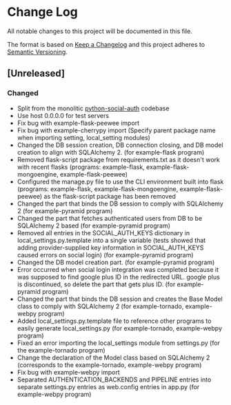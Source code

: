 # Change Log

All notable changes to this project will be documented in this file.

The format is based on [Keep a Changelog](http://keepachangelog.com/)
and this project adheres to [Semantic Versioning](http://semver.org/).

## [Unreleased]

### Changed
- Split from the monolitic [python-social-auth](https://github.com/omab/python-social-auth)
  codebase
- Use host 0.0.0.0 for test servers
- Fix bug with example-flask-peewee import
- Fix bug with example-cherrypy import (Specify parent package name when importing setting, local_setting modules)
- Changed the DB session creation, DB connection closing, and DB model creation to align with SQLAlchemy 2. (for example-flask program)
- Removed flask-script package from requirements.txt as it doesn't work with recent flasks (programs: example-flask, example-flask-mongoengine, example-flask-peewee)
- Configured the manage.py file to use the CLI environment built into flask (programs: example-flask, example-flask-mongoengine, example-flask-peewee) as the flask-script package has been removed
- Changed the part that binds the DB session to comply with SQLAlchemy 2 (for example-pyramid program)
- Changed the part that fetches authenticated users from DB to be SQLAlchemy 2 based (for example-pyramid program)
- Removed all entries in the SOCIAL_AUTH_KEYS dictionary in local_settings.py.template into a single variable (tests showed that adding provider-supplied key information in SOCIAL_AUTH_KEYS caused errors on social login) (for example-pyramid program)
- Changed the DB model creation part. (for example-pyramid program)
- Error occurred when social login integration was completed because it was supposed to find google plus ID in the redirected URL. google plus is discontinued, so delete the part that gets plus ID. (for example-pyramid program)
- Changed the part that binds the DB session and creates the Base Model class to comply with SQLAlchemy 2 (for example-tornado, example-webpy program)
- Added local_settings.py.template file to reference other programs to easily generate local_settings.py (for example-tornado, example-webpy program)
- Fixed an error importing the local_settings module from settings.py (for the example-tornado program)
- Change the declaration of the Model class based on SQLAlchemy 2 (corresponds to the example-tornado, example-webpy program)
- Fix bug with example-webpy import
- Separated AUTHENTICATION_BACKENDS and PIPELINE entries into separate settings.py entries as web.config entries in app.py (for example-webpy program)